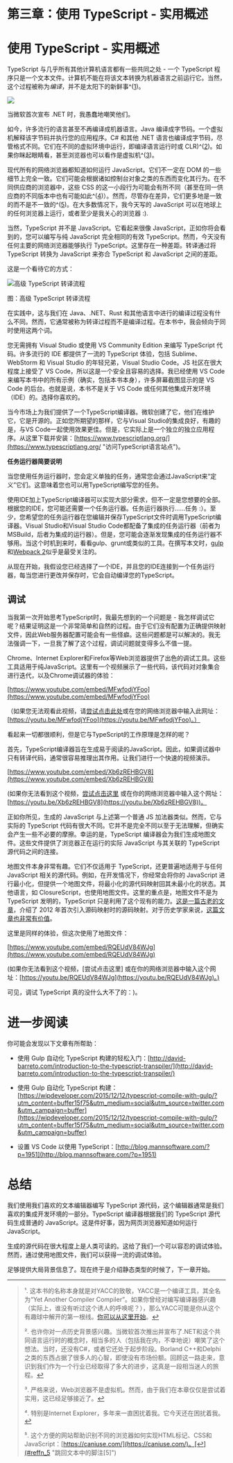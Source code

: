 # 第三章：使用 TypeScript - 实用概述

# 使用 TypeScript - 实用概述

TypeScript 与几乎所有其他计算机语言都有一些共同之处 - 一个 TypeScript 程序只是一个文本文件。计算机不能在将该文本转换为机器语言之前运行它。当然，这个过程被称为*编译*，并不是太阳下的新鲜事^([1](#fn_1))。

![](scoffing.jpg)

当微软首次宣布 .NET 时，我愚蠢地嘲笑他们。

如今，许多流行的语言甚至不再编译成机器语言。Java 编译成字节码。一个虚拟机解释该字节码并执行您的应用程序。C# 和其他 .NET 语言也编译成字节码，尽管格式不同。它们在不同的虚拟环境中运行，即编译语言运行时或 CLR)^([2](#fn_2))。如果你眯起眼睛看，甚至浏览器也可以看作是虚拟机^([3](#fn_3))。

现代所有的网络浏览器都知道如何运行 JavaScript。它们不一定在 DOM 的一些细节上完全一致。它们可能会根据诸如控制台对象之类的东西而变化其行为。在不同供应商的浏览器中，这些 CSS 的这一小段行为可能会有所不同（甚至在同一供应商的不同版本中也有可能如此^([4](#fn_4))）。然而，尽管存在差异，它们更多地是一致的而不是不一致的^([5](#fn_5))。在大多数情况下，我今天写的 JavaScript 可以在地球上的任何浏览器上运行，或者至少是我关心的浏览器 :).

当然，TypeScript 并不是 JavaScript。它看起来很像 JavaScript，正如你将会看到的，您可以编写与纯 JavaScript 完全相同的有效 TypeScript。然而，今天没有任何主要的网络浏览器能够执行 TypeScript。这里存在一种差距。转译通过将 TypeScript 转换为 JavaScript 来弥合 TypeScript 和 JavaScript 之间的差距。

这是一个看待它的方式：

![高级 TypeScript 转译流程](ch03_transpilation.PNG)

图：高级 TypeScript 转译流程

在实践中，这与我们在 Java、.NET、Rust 和其他语言中进行的编译过程没有什么不同。然而，它通常被称为转译过程而不是编译过程。在本书中，我会倾向于同时使用这两个词。

您无需拥有 Visual Studio 或使用 VS Community Edition 来编写 TypeScript 代码。许多流行的 IDE 都提供了一流的 TypeScript 体验，包括 Sublime、WebStorm 和 Visual Studio 的年轻兄弟，Visual Studio Code。JS 社区在很大程度上接受了 VS Code，所以这是一个安全且容易的选择。我已经使用 VS Code 来编写本书中的所有示例（确实，包括本书本身），许多屏幕截图显示的是 VS Code 的后台。也就是说，本书不是关于 VS Code 或任何其他集成开发环境（IDE）的。选择你喜欢的。

当今市场上为我们提供了一个TypeScript编译器。微软创建了它，他们在维护它，它是开源的。正如您所期望的那样，它与Visual Studio的集成良好，有趣的是，与VS Code一起使用效果更佳。但是，它实际上是一个独立的独立应用程序。从这里下载并安装：[https://www.typescriptlang.org/](https://www.typescriptlang.org/ "访问TypeScript语言站点")。

**任务运行器简要说明**

当您使用任务运行器时，您会定义单独的任务，通常您会通过JavaScript来“定义”它们。这意味着您也可以用TypeScript编写您的任务。

使用IDE加上TypeScript编译器可以实现大部分需求，但不一定是您想要的全部。根据您的IDE，您可能还需要一个任务运行器。任务运行器执行……任务 :）。至少，您希望您的任务运行器在您编辑并保存TypeScript文件时调用TypeScript编译器。Visual Studio和Visual Studio Code都配备了集成的任务运行器（前者为MSBuild，后者为集成的运行器）。但是，您可能会逐渐发现集成的任务运行器不够用。当这个时机到来时，看看gulp、grunt或类似的工具。在撰写本文时，[gulp](http://gulpjs.com/)和[Webpack 2](https://webpack.js.org/)似乎是最受关注的。

从现在开始，我假设您已经选择了一个IDE，并且您的IDE连接到一个任务运行器，每当您进行更改并保存时，它会自动编译您的TypeScript。

## 调试

当我第一次开始思考TypeScript时，我最先想到的一个问题是 - 我怎样调试它呢？结果证明这是一个非常简单和自然的过程。由于它们没有配置为正确提供映射文件，因此Web服务器配置可能会有一些怪癖。这些问题都是可以解决的。我无法强调一下，一旦我了解了这个过程，调试问题就变得多么不值一提。

Chrome、Internet Explorer和Firefox等Web浏览器提供了出色的调试工具。这些工具适用于纯JavaScript。这里有一个视频展示了一些代码，该代码对对象集合进行迭代，以及Chrome调试器的体验：

[https://www.youtube.com/embed/MFwfodjYFoo](https://www.youtube.com/embed/MFwfodjYFoo)

（如果您无法观看此视频，请[尝试点击此处](https://youtu.be/MFwfodjYFoo)或在您的网络浏览器中输入此网址：[https://youtu.be/MFwfodjYFoo](https://youtu.be/MFwfodjYFoo)。）

看起来一切都很顺利，但是它与TypeScript的工作原理是怎样的呢？

首先，TypeScript编译器旨在生成易于阅读的JavaScript。因此，如果调试器中只有转译代码，通常很容易推理出其作用。让我们进行一个快速的视频演示。

[https://www.youtube.com/embed/Xb6zREHBGV8](https://www.youtube.com/embed/Xb6zREHBGV8)

(如果你无法看到这个视频，[尝试点击这里](https://youtu.be/Xb6zREHBGV8) 或在你的网络浏览器中输入这个网址：[https://youtu.be/Xb6zREHBGV8](https://youtu.be/Xb6zREHBGV8))。

正如你所见，生成的 JavaScript 与上述第一个普通 JS 加法器类似。然而，它与实际的 TypeScript 代码有很大不同。它并不是完全不同以至于无法理解，但确实会产生一些不必要的摩擦。幸运的是，TypeScript 编译器会为我们生成地图文件。这些文件提供了浏览器正在运行的实际 JavaScript 与其关联的 TypeScript 源代码之间的连接。

地图文件本身非常有趣。它们不仅适用于 TypeScript，还更普遍地适用于与任何 JavaScript 相关的源代码。例如，在开发情况下，你经常会将你的 JavaScript 进行最小化，但提供一个地图文件，将最小化的源代码映射回其未最小化的状态。其他语言，如 ClosureScript，也使用地图文件。这里的重点是，地图文件不是为 TypeScript 发明的，TypeScript 只是利用了这个现有的能力。[这是一篇古老的文章](https://www.html5rocks.com/en/tutorials/developertools/sourcemaps/)，介绍了 2012 年首次引入源码映射时的源码映射。对于历史学家来说，[这篇文章也非常有价值](http://blog.teamtreehouse.com/introduction-source-maps)。

这里是同样的体验，但这次使用了地图文件：

[https://www.youtube.com/embed/RQEUdV84WJg](https://www.youtube.com/embed/RQEUdV84WJg)

(如果你无法看到这个视频，[尝试点击这里] 或在你的网络浏览器中输入这个网址：[https://youtu.be/RQEUdV84WJg](https://youtu.be/RQEUdV84WJg)。)

可见，调试 TypeScript 真的没什么大不了的：)。

# 进一步阅读

你可能会发现以下文章有所帮助：

+   使用 Gulp 自动化 TypeScript 构建的轻松入门：[http://david-barreto.com/introduction-to-the-typescript-transpiler/](http://david-barreto.com/introduction-to-the-typescript-transpiler/)

+   使用 Gulp 自动化 TypeScript 构建：[https://wipdeveloper.com/2015/12/12/typescript-compile-with-gulp/?utm_content=buffer15f75&utm_medium=social&utm_source=twitter.com&utm_campaign=buffer](https://wipdeveloper.com/2015/12/12/typescript-compile-with-gulp/?utm_content=buffer15f75&utm_medium=social&utm_source=twitter.com&utm_campaign=buffer)

+   设置 VS Code 以使用 TypeScript：[http://blog.mannsoftware.com/?p=1951](http://blog.mannsoftware.com/?p=1951)

# 总结

我们使用我们喜欢的文本编辑器编写 TypeScript 源代码，这个编辑器通常是我们喜欢的集成开发环境的一部分。TypeScript 编译器根据我们的 TypeScript 源代码生成普通的 JavaScript。这是件好事，因为网页浏览器知道如何运行 JavaScript。

生成的源代码在很大程度上是人类可读的。这给了我们一个可以容忍的调试体验。然而，通过使用地图文件，我们可以获得一流的调试体验。

足够提供大局背景信息了。现在终于是介绍静态类型的时候了，下一章开始。

* * *

> ¹. 这本书的名称本身就是对YACC的致敬，YACC是一个编译工具，其全名为“Yet Another Compiler Compiler”。如果你曾经对编写编译器感兴趣（实际上，谁没有听过这个诱人的呼唤呢？），那么YACC可能是你从这个有趣球中解开的第一根线。[你可以从这里开始](https://en.wikipedia.org/wiki/Yacc)。[↩](#reffn_1 "跳回文本中的脚注[1]")
> 
> ². 也许你对一点历史背景感兴趣。当微软首次推出并宣布了.NET和这个共同语言运行时的概念时，相当多的人（包括我在内，不幸地说）嘲笑了这个想法。当时，还没有C#，或者它还处于起步阶段。Borland C++和Delphi之类的东西占据了很多人的心智，即使没有市场份额。回顾这一路走来，意识到我们作为一个行业已经取得了多大的进步，这真是一段相当迷人的旅程。[↩](#reffn_2 "跳回文本中的脚注[2]")
> 
> ³. 严格来说，Web浏览器不是虚拟机。然而，由于我们在本章仅仅是尝试着实用，这已经足够接近了。[↩](#reffn_3 "跳回文本中的脚注[3]")
> 
> ⁴. 特别是Internet Explorer，多年来一直困扰着我。它今天还在困扰着我。[↩](#reffn_4 "跳回文本中的脚注[4]")
> 
> ⁵. 这个方便的网站帮助识别不同的浏览器如何实现HTML标记、CSS和JavaScript：[https://caniuse.com/](https://caniuse.com/)。[↩](#reffn_5 "跳回文本中的脚注[5]")
